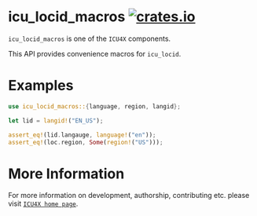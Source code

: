 # icu_locid_macros [![crates.io](http://meritbadge.herokuapp.com/icu_locid_macros)](https://crates.io/crates/icu_locid_macros)

`icu_locid_macros` is one of the `ICU4X` components. 

This API provides convenience macros for `icu_locid`.

# Examples

```rust
use icu_locid_macros::{language, region, langid};

let lid = langid!("EN_US");

assert_eq!(lid.langauge, language!("en"));
assert_eq!(loc.region, Some(region!("US")));
```

# More Information

For more information on development, authorship, contributing etc. please visit [`ICU4X home page`](https://github.com/unicode-org/icu4x).
